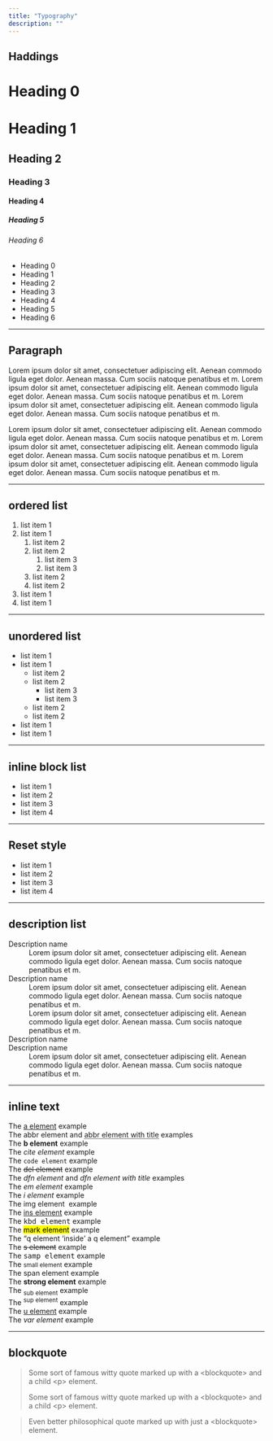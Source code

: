 ```yaml
---
title: "Typography"
description: ""
---
```


<div class="Container">
  <h2>Haddings</h2>

  <h1 class="H0">Heading 0</h1>
  <h1>Heading 1</h1>
  <h2>Heading 2</h2>
  <h3>Heading 3</h3>
  <h4>Heading 4</h4>
  <h5>Heading 5</h5>
  <h6>Heading 6</h6>

  <ul class="ListInline">
    <li class="H0">Heading 0</li>
    <li class="H1">Heading 1</li>
    <li class="H2">Heading 2</li>
    <li class="H3">Heading 3</li>
    <li class="H4">Heading 4</li>
    <li class="H5">Heading 5</li>
    <li class="H6">Heading 6</li>
  </ul>

  <hr>

  <h2>Paragraph</h2>

  <p>Lorem ipsum dolor sit amet, consectetuer adipiscing elit. Aenean commodo ligula eget dolor. Aenean massa. Cum sociis natoque penatibus et m. Lorem ipsum dolor sit amet, consectetuer adipiscing elit. Aenean commodo ligula eget dolor. Aenean massa. Cum sociis natoque penatibus et m. Lorem ipsum dolor sit amet, consectetuer adipiscing elit. Aenean commodo ligula eget dolor. Aenean massa. Cum sociis natoque penatibus et m.</p>
  <p>Lorem ipsum dolor sit amet, consectetuer adipiscing elit. Aenean commodo ligula eget dolor. Aenean massa. Cum sociis natoque penatibus et m. Lorem ipsum dolor sit amet, consectetuer adipiscing elit. Aenean commodo ligula eget dolor. Aenean massa. Cum sociis natoque penatibus et m. Lorem ipsum dolor sit amet, consectetuer adipiscing elit. Aenean commodo ligula eget dolor. Aenean massa. Cum sociis natoque penatibus et m.</p>

  <hr>

  <h2>ordered list</h2>

  <ol>
    <li>list item 1</li>
    <li>list item 1
      <ol>
        <li>list item 2</li>
        <li>list item 2
          <ol>
            <li>list item 3</li>
            <li>list item 3</li>
          </ol>
        </li>
        <li>list item 2</li>
        <li>list item 2</li>
      </ol>
    </li>
    <li>list item 1</li>
    <li>list item 1</li>
  </ol>

  <hr>

  <h2>unordered list</h2>

  <ul>
    <li>list item 1</li>
    <li>list item 1
      <ul>
        <li>list item 2</li>
        <li>list item 2
          <ul>
            <li>list item 3</li>
            <li>list item 3</li>
          </ul>
        </li>
        <li>list item 2</li>
        <li>list item 2</li>
      </ul>
    </li>
    <li>list item 1</li>
    <li>list item 1</li>
  </ul>

  <hr>

  <h2>inline block list</h2>

  <ul class="list-inlineBlock">
    <li>list item 1</li>
    <li>list item 2</li>
    <li>list item 3</li>
    <li>list item 4</li>
  </ul>

  <hr>

  <h2>Reset style</h2>

  <ul class="list-reset">
    <li>list item 1</li>
    <li>list item 2</li>
    <li>list item 3</li>
    <li>list item 4</li>
  </ul>

  <hr>

  <h2>description list</h2>

  <dl>
    <dt>Description name</dt>
    <dd>Lorem ipsum dolor sit amet, consectetuer adipiscing elit. Aenean commodo ligula eget dolor. Aenean massa. Cum sociis natoque penatibus et m.</dd>
    <dt>Description name</dt>
    <dd>Lorem ipsum dolor sit amet, consectetuer adipiscing elit. Aenean commodo ligula eget dolor. Aenean massa. Cum sociis natoque penatibus et m.</dd>
    <dd>Lorem ipsum dolor sit amet, consectetuer adipiscing elit. Aenean commodo ligula eget dolor. Aenean massa. Cum sociis natoque penatibus et m.</dd>
    <dt>Description name</dt>
    <dt>Description name</dt>
    <dd>Lorem ipsum dolor sit amet, consectetuer adipiscing elit. Aenean commodo ligula eget dolor. Aenean massa. Cum sociis natoque penatibus et m.</dd>
  </dl>

  <hr>

  <h2>inline text</h2>

  <p>
  The <a href="#">a element</a> example<br>
  The <abbr>abbr element</abbr> and <abbr title="Title text">abbr element with title</abbr> examples<br>
  The <b>b element</b> example<br>
  The <cite>cite element</cite> example<br>
  The <code>code element</code> example<br>
  The <del>del element</del> example<br>
  The <dfn>dfn element</dfn> and <dfn title="Title text">dfn element with title</dfn> examples<br>
  The <em>em element</em> example<br>
  The <i>i element</i> example<br>
  The img element <img src="http://lorempixel.com/16/16" alt=""> example<br>
  The <ins>ins element</ins> example<br>
  The <kbd>kbd element</kbd> example<br>
  The <mark>mark element</mark> example<br>
  The <q>q element <q>inside</q> a q element</q> example<br>
  The <s>s element</s> example<br>
  The <samp>samp element</samp> example<br>
  The <small>small element</small> example<br>
  The <span>span element</span> example<br>
  The <strong>strong element</strong> example<br>
  The <sub>sub element</sub> example<br>
  The <sup>sup element</sup> example<br>
  The <u>u element</u> example<br>
  The <var>var element</var> example
  </p>

  <hr>

  <h2>blockquote</h2>
  <blockquote class="t-clea">
    <p>Some sort of famous witty quote marked up with a &lt;blockquote> and a child &lt;p> element.</p>
    <p>Some sort of famous witty quote marked up with a &lt;blockquote> and a child &lt;p> element.</p>
  </blockquote>

  <blockquote>
  Even better philosophical quote marked up with just a &lt;blockquote> element.
  </blockquote>
</div>
